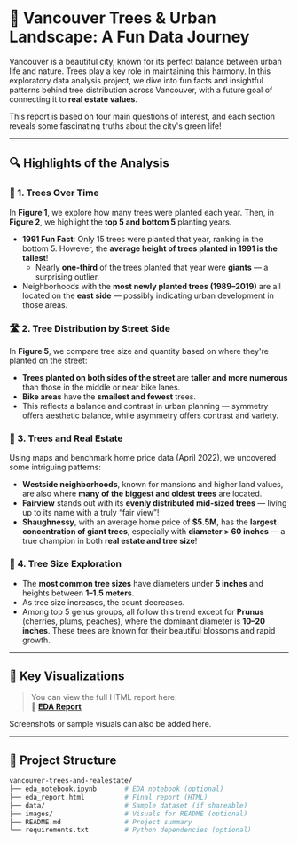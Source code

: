 # 🌲 Vancouver Trees & Urban Landscape: A Fun Data Journey

Vancouver is a beautiful city, known for its perfect balance between urban life and nature. Trees play a key role in maintaining this harmony. In this exploratory data analysis project, we dive into fun facts and insightful patterns behind tree distribution across Vancouver, with a future goal of connecting it to **real estate values**.

This report is based on four main questions of interest, and each section reveals some fascinating truths about the city's green life!

---

## 🔍 Highlights of the Analysis

### 🌳 1. Trees Over Time

In **Figure 1**, we explore how many trees were planted each year. Then, in **Figure 2**, we highlight the **top 5 and bottom 5** planting years.

- **1991 Fun Fact**: Only 15 trees were planted that year, ranking in the bottom 5. However, the **average height of trees planted in 1991 is the tallest**!
  - Nearly **one-third** of the trees planted that year were **giants** — a surprising outlier.
- Neighborhoods with the **most newly planted trees (1989–2019)** are all located on the **east side** — possibly indicating urban development in those areas.

### 🛣️ 2. Tree Distribution by Street Side

In **Figure 5**, we compare tree size and quantity based on where they're planted on the street:

- **Trees planted on both sides of the street** are **taller and more numerous** than those in the middle or near bike lanes.
- **Bike areas** have the **smallest and fewest** trees.
- This reflects a balance and contrast in urban planning — symmetry offers aesthetic balance, while asymmetry offers contrast and variety.

### 🏡 3. Trees and Real Estate

Using maps and benchmark home price data (April 2022), we uncovered some intriguing patterns:

- **Westside neighborhoods**, known for mansions and higher land values, are also where **many of the biggest and oldest trees** are located.
- **Fairview** stands out with its **evenly distributed mid-sized trees** — living up to its name with a truly “fair view”!
- **Shaughnessy**, with an average home price of **$5.5M**, has the **largest concentration of giant trees**, especially with **diameter > 60 inches** — a true champion in both **real estate and tree size**!

### 📏 4. Tree Size Exploration

- The **most common tree sizes** have diameters under **5 inches** and heights between **1–1.5 meters**.
- As tree size increases, the count decreases.
- Among top 5 genus groups, all follow this trend except for **Prunus** (cherries, plums, peaches), where the dominant diameter is **10–20 inches**. These trees are known for their beautiful blossoms and rapid growth.

---

## 📌 Key Visualizations

> You can view the full HTML report here:  
**🔗 [EDA Report](https://www.upccn.com/report/project_report_20230314_170249.html)**

Screenshots or sample visuals can also be added here.

---

## 📁 Project Structure

```bash
vancouver-trees-and-realestate/
├── eda_notebook.ipynb       # EDA notebook (optional)
├── eda_report.html          # Final report (HTML)
├── data/                    # Sample dataset (if shareable)
├── images/                  # Visuals for README (optional)
├── README.md                # Project summary
└── requirements.txt         # Python dependencies (optional)
